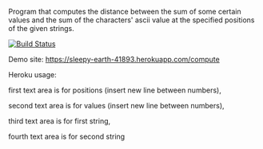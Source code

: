Program that computes the distance between the sum of some certain values and the sum of the characters' ascii value at the specified positions of the given strings.

[![Build Status](https://travis-ci.org/scaltunsoy/myDemoApp.svg?branch=master)](https://travis-ci.org/scaltunsoy/myDemoApp)

Demo site: https://sleepy-earth-41893.herokuapp.com/compute

Heroku usage:

first text area is for positions (insert new line between numbers),

second text area is for values (insert new line between numbers),

third text area is for first string,

fourth text area is for second string
